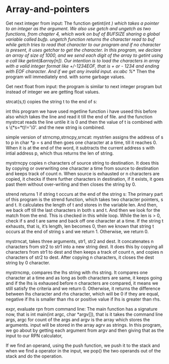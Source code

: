 # Array-and-pointers


Get next integer from input:
The function getint(int *) which takes a pointer to an integer as the argument.
We also use getch and ungetch as two functions, from chapter 4, which work on buf of BUFSIZE sharing a global variable called bufp.
ungetch function returns the character read to buf while getch tries to read that character to our program and if no character is present, 
it uses getchar to get the character.
In this program, we declare an array of size of 1000, and we send each digit of the array to getint using a call like getint(&array[n]). 
Our intention is to load the characters in array with a valid integer format like +/-1234EOF, 
that is + or - 1234 and ending with EOF character.
And if we get any invalid input.
ex:abc
    %**
Then the program will immediately end.
with some garbage values.


Get next float from input:
the program is similar to next integer program but instead of integer we are 
getting float values.


strcat(s,t) copies the string t to the end of s:

int this program we have used mgetline function i have useed this before also which takes the line and read it
till the end of file.
and the function mystrcat reads the line untile it is 0
and then the value of t is combined with s \\(*s=*t)!='\0'.
and the new string is combined.

simple version of strncmp,strncpy,srncat:
mystrlen assigns the address of s to p in char *p = s and then goes one character at a time, till it reaches 0. When it is at the end of the word, it subtracts the current address s with intial address p, which thus returns the len of string.

mystrncpy copies n characters of source string to destination. It does this by copying or overwriting one character a time from source to destination and keeps track of count n. When source is exhausted or n characters are copied, it checks if there further characters in destination, if it exists, it goes past them without over-writing and then closes the string by 0.




 strend returns 1 if string t occurs at the end of the string s:
The primary part of this program is the strend function, which takes two character pointers, s and t. It calculates the length of t and stores in the variable len. And then, we back off till the last characters in both s and t.
And then we look for the match from the end. This is checked in this while loop. While the len is > 0, check if s and t are same and back off one character at a time.
If the string t exhausts, that is, it’s length, len becomes 0, then we known that string t occurs at the end of string s and we return 1. Otherwise, we return 0.

mystrncat, takes three arguments, str1, str2 and dest. It concatenates n characters from str2 to str1 into a new string dest. It does this by copying all characters from str1 to dest and then keeps a track of count n, and copies n characters of str2 to dest. After copying n characters, it closes the dest string by 0 character.

mystrncmp, compares the lhs string with rhs string. It compares one character at a time and as long as both characters are same, it keeps going and if the lhs is exhaused before n characters are compared, it means we still satisfy the criteria and we return 0. Otherwise, it returns the difference between lhs character and rhs character, which will be 0 if they are equal, negative if lhs is smaller than rhs or positive value if lhs is greater than rhs.




expr, evaluate rpn from command line:
The main function has a signature now, that is int main(int argc, char *argv[]), that is it takes the command line args, argc for count of the args and argv is the array which stores the arguments.
input will be stored in the array agrv as strings. In this program, we go about by getting each argument from argv and then giving that as the input to our RPN calculator,

If we find an operand, using the push function, we push it to the stack and when we find a operator in the input, we pop() the two operands out of the stack and do the operation.
